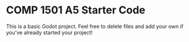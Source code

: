 # COMP 1501 A5 Starter Code

This is a basic Godot project. Feel free to delete files and add your own if you've already started your project!

